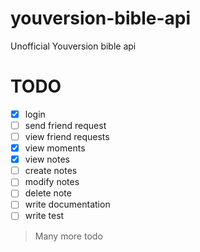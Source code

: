 # youversion-bible-api
Unofficial Youversion bible api

# TODO

* [x] login
* [ ] send friend request
* [ ] view friend requests
* [x] view moments
* [x] view notes
* [ ] create notes
* [ ] modify notes
* [ ] delete note
* [ ] write documentation
* [ ] write test

> Many more todo

